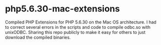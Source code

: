 # php5.6.30-mac-extensions
Compiled PHP Extensions for PHP 5.6.30 on the Mac OS architecture. I had to correct several errors in the scripts and code to compile odbc.so with unixODBC. Sharing this repo publicly to make it easy for others to just download the compiled binaries.
